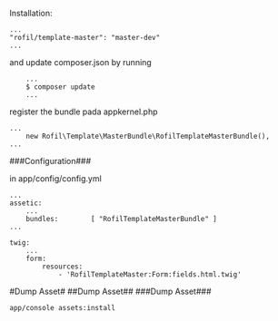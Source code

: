 Installation:
```
...
"rofil/template-master": "master-dev"
...
```

and update composer.json by running
```
    ...
    $ composer update
    ...
```
register the bundle pada appkernel.php

```
...
    new Rofil\Template\MasterBundle\RofilTemplateMasterBundle(),
...
```

###Configuration###

in app/config/config.yml
```
...
assetic:
    ...
    bundles:        [ "RofilTemplateMasterBundle" ]
... 
```
```
twig:
    ...
    form:
        resources:
            - 'RofilTemplateMaster:Form:fields.html.twig'
```

#Dump Asset#
##Dump Asset##
###Dump Asset###
```
app/console assets:install
```
